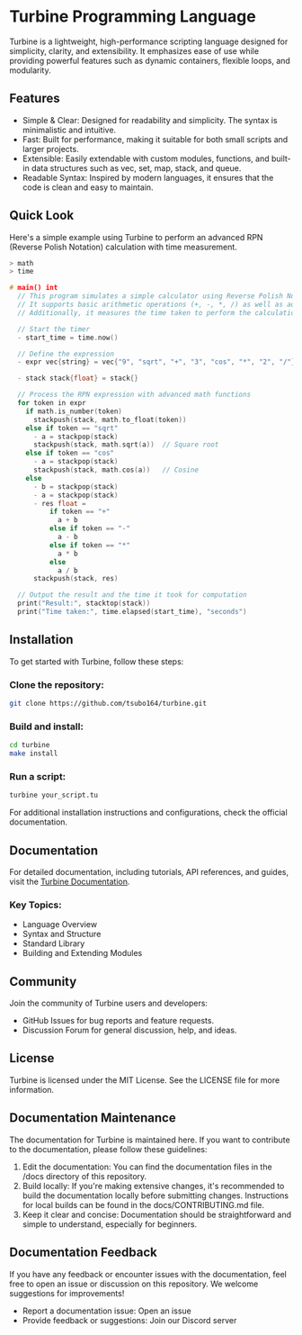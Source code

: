 # Turbine Programming Language

Turbine is a lightweight, high-performance scripting language designed for simplicity, clarity, and extensibility. It emphasizes ease of use while providing powerful features such as dynamic containers, flexible loops, and modularity.

## Features

- Simple & Clear: Designed for readability and simplicity. The syntax is minimalistic and intuitive.
- Fast: Built for performance, making it suitable for both small scripts and larger projects.
- Extensible: Easily extendable with custom modules, functions, and built-in data structures such as vec, set, map, stack, and queue.
- Readable Syntax: Inspired by modern languages, it ensures that the code is clean and easy to maintain.

## Quick Look

Here's a simple example using Turbine to perform an advanced RPN (Reverse Polish Notation) calculation with time measurement.

```cpp
> math
> time

# main() int
  // This program simulates a simple calculator using Reverse Polish Notation (RPN).
  // It supports basic arithmetic operations (+, -, *, /) as well as advanced math functions like square root and cosine.
  // Additionally, it measures the time taken to perform the calculation using the time module.

  // Start the timer
  - start_time = time.now()

  // Define the expression
  - expr vec{string} = vec{"9", "sqrt", "+", "3", "cos", "*", "2", "/"}

  - stack stack{float} = stack{}

  // Process the RPN expression with advanced math functions
  for token in expr
    if math.is_number(token)
      stackpush(stack, math.to_float(token))
    else if token == "sqrt"
      - a = stackpop(stack)
      stackpush(stack, math.sqrt(a))  // Square root
    else if token == "cos"
      - a = stackpop(stack)
      stackpush(stack, math.cos(a))   // Cosine
    else
      - b = stackpop(stack)
      - a = stackpop(stack)
      - res float =
          if token == "+"
            a + b
          else if token == "-"
            a - b
          else if token == "*"
            a * b
          else
            a / b
      stackpush(stack, res)

  // Output the result and the time it took for computation
  print("Result:", stacktop(stack))
  print("Time taken:", time.elapsed(start_time), "seconds")
```

## Installation

To get started with Turbine, follow these steps:

### Clone the repository:

```bash
git clone https://github.com/tsubo164/turbine.git
```

### Build and install:

```bash
cd turbine
make install
```

### Run a script:

```bash
turbine your_script.tu
```

For additional installation instructions and configurations, check the official documentation.

## Documentation

For detailed documentation, including tutorials, API references, and guides, visit the [Turbine Documentation](https://tsubo164.github.io/turbine-docs/).

### Key Topics:

- Language Overview
- Syntax and Structure
- Standard Library
- Building and Extending Modules

## Community

Join the community of Turbine users and developers:

- GitHub Issues for bug reports and feature requests.
- Discussion Forum for general discussion, help, and ideas.

## License

Turbine is licensed under the MIT License. See the LICENSE file for more information.

## Documentation Maintenance

The documentation for Turbine is maintained here. If you want to contribute to the documentation, please follow these guidelines:

1. Edit the documentation: You can find the documentation files in the /docs directory of this repository.
1. Build locally: If you're making extensive changes, it's recommended to build the documentation locally before submitting changes. Instructions for local builds can be found in the docs/CONTRIBUTING.md file.
1. Keep it clear and concise: Documentation should be straightforward and simple to understand, especially for beginners.

## Documentation Feedback

If you have any feedback or encounter issues with the documentation, feel free to open an issue or discussion on this repository. We welcome suggestions for improvements!

- Report a documentation issue: Open an issue
- Provide feedback or suggestions: Join our Discord server